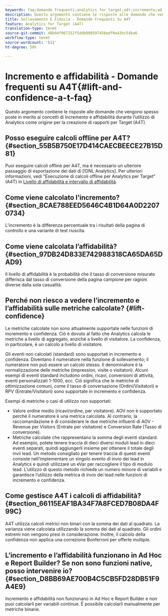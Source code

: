 ```yaml
---
keywords: faq;domande frequenti;analytics for target;a4t;incremento;ad hoc;report builder;affidabilità
description: Questo argomento contiene le risposte alle domande che vengono spesso poste in merito ai concetti di incremento e affidabilità durante l’utilizzo di Analytics come origine per la creazione di rapporti per Target (A4T).
title: Sollevamento E Fiducia - Domande Frequenti Su A4T
feature: Analytics for Target (A4T)
translation-type: tm+mt
source-git-commit: 48b94f967252f5ddb009597456edf0a43bc54ba6
workflow-type: tm+mt
source-wordcount: '511'
ht-degree: 50%

---
```



# Incremento e affidabilità - Domande frequenti su A4T{#lift-and-confidence-a-t-faq}

Questo argomento contiene le risposte alle domande che vengono spesso poste in merito ai concetti di incremento e affidabilità durante l’utilizzo di Analytics come origine per la creazione di rapporti per Target (A4T).

## Posso eseguire calcoli offline per A4T? {#section_55B5B750E17D414CAECBEECE27B15D81}

Puoi eseguire calcoli offline per A4T, ma è necessario un ulteriore passaggio di esportazione dei dati di [!DNL Analytics]. Per ulteriori informazioni, vedi “Esecuzione di calcoli offline per Analytics per Target” (A4T) in [Livello di affidabilità e intervallo di affidabilità](/help/c-reports/conversion-rate.md#concept_0D0002A1EBDF420E9C50E2A46F36629B).

## Come viene calcolato l’incremento? {#section_8CAE788EED5646C4B1D64A0D22070734}

L’incremento è la differenza percentuale tra i risultati della pagina di controllo e una variante di test riuscita.

## Come viene calcolata l’affidabilità? {#section_97DB24D833E742988318CA65DA65DAD9}

Il livello di affidabilità è la probabilità che il tasso di conversione misurato differisca dal tasso di conversione della pagina campione per ragioni diverse dalla sola casualità.

## Perché non riesco a vedere l’incremento e l’affidabilità sulle metriche calcolate?  {#lift-confidence}

Le metriche calcolate non sono attualmente supportate nelle funzioni di incremento e confidenza. Ciò è dovuto al fatto che Analytics calcola le metriche a livello di aggregato, anziché a livello di visitatore. La confidenza, in particolare, è un calcolo a livello di visitatore.

Gli eventi non calcolati (standard) sono supportati in incremento e confidenza. Diventano il numeratore nella funzione di sollevamento; il numeratore non può essere un calcolo stesso. Il denominatore è la normalizzazione delle metriche (impression, visite o visitatori). Alcuni esempi di eventi standard includono ordini, ricavi, conversioni di attività, eventi personalizzati 1-1000, ecc. Ciò significa che le metriche di ottimizzazione comuni, come il tasso di conversazione (Ordini/Visitatori) e RPV (Entrate/Visitatori) sono supportate in incremento e confidenza.

Esempi di metriche o casi di utilizzo non supportati:

* Valore ordine medio (ricavi/ordine, per visitatore). AOV non è supportato perché il numeratore è una metrica calcolata. Al contrario, la raccomandazione è di considerare le due metriche influenti di AOV - Revenue per Visitors (Entrate per visitatore) e Conversion Rate (Tasso di conversione).
* Metriche calcolate che rappresentano la somma degli eventi standard. Ad esempio, potete tenere traccia di dieci diversi moduli lead in dieci eventi separati, quindi aggiungerli insieme per ottenere il totale degli invii lead. Un metodo consigliato per tenere traccia di questi eventi consiste nell’implementare un singolo evento di invio dei lead in Analytics e quindi utilizzare un eVar  per raccogliere il tipo di modulo lead. L’utilizzo di questo metodo richiede un numero minore di variabili e garantisce l’utilizzo della metrica di invio dei lead nelle funzioni di incremento e confidenza.

## Come gestisce A4T i calcoli di affidabilità?  {#section_66115EAF1BA34F7A8FCED7B08DA4F99C}

A4T utilizza calcoli metrici non binari con la somma dei dati al quadrato. La varianza viene calcolata utilizzando la somma dei dati al quadrato. Gli ordini estremi non vengono presi in considerazione. Inoltre, il calcolo della confidenza non applica una correzione Bonferroni per offerte multiple.

## L’incremento e l’affidabilità funzionano in Ad Hoc e Report Builder? Se non sono funzioni native, posso intervenire io?  {#section_D8BB69AE700B4C5CB5FD28DB51F9A4E9}

Incremento e affidabilità non funzionano in Ad Hoc e Report Builder e non puoi calcolarli per variabili continue. È possibile calcolarli manualmente per metriche binarie.
